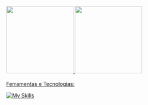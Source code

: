 <div>
  <a href="https://github.com/ViniciusOliveira493">
  <img height="180em" src="https://github-readme-stats.vercel.app/api/top-langs/?username=ViniciusOliveira493&layout=compact&langs_count=7&theme=tokyonight"/>
  <img height="180em" src="https://github-readme-stats.vercel.app/api?username=ViniciusOliveira493&show_icons=true&theme=tokyonight&include_all_commits=true&count_private=true"/>
</div>
<br/>
<div>
  Ferramentas e Tecnologias:
  
  [![My Skills](https://skillicons.dev/icons?i=java,spring,php,laravel,mysql,postgres,bootstrap,html,css,js,arduino,<!--blender-->)](https://skillicons.dev)
</div>
<!-- Hi there 👋-->

<!--
**ViniciusOliveira493/ViniciusOliveira493** is a ✨ _special_ ✨ repository because its `README.md` (this file) appears on your GitHub profile.

Here are some ideas to get you started:

- 🔭 I’m currently working on ...
- 🌱 I’m currently learning ...
- 👯 I’m looking to collaborate on ...
- 🤔 I’m looking for help with ...
- 💬 Ask me about ...
- 📫 How to reach me: ...
- 😄 Pronouns: ...
- ⚡ Fun fact: ...
-->
